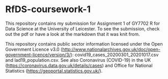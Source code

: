 # RfDS-coursework-1

This repository contains my submission for Assignment 1 of GY7702 R for Data Science at the University of Leicester. To see the submission, check out the pdf or have a look at the markdown that it was knit from.

This repository contains public sector information licensed under the Open Government Licence v3.0 (http://www.nationalarchives.gov.uk/doc/open-government-licence/version/3/): covid19_cases_20200301_20201017.csv and lad19_population.csv. See also Coronavirus (COVID-19) in the UK (https://coronavirus.data.gov.uk/details/cases) and Office for National Statistics (https://geoportal.statistics.gov.uk/).
